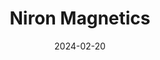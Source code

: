 ---  
layout: startup_page  
title: "Niron Magnetics"  
id: "nironmagnetics.com"  
permalink: "/nironmagneticsnironmagnetics.com02202024/"  
website: "https://www.nironmagnetics.com/"  
funding_round: "Strategic Investment"  
funding_amount: "$25M"  
investors: "Samsung Ventures, Allison Transmission, Magna, Shakopee Mdewakanton Sioux Community, University of Minnesota"  
about: "Niron Magnetics develops and manufactures high-performance, rare earth-free permanent magnets. Their Clean Earth Magnet technology offers a sustainable, globally manufacturable alternative to traditional magnets, improving temperature stability for applications in automotive, consumer electronics, and other industries. This technology addresses the increasing demand for sustainable and efficient alternatives to rare-earth materials."  
markets: "Consumer Electronics, Transportation, Audio Technology, Automotive, Energy, Information Technology, Manufacturing"  
hq: "Minneapolis, Minnesota, United States"  
founded_year: "2014"  
linkedin: "https://www.linkedin.com/company/niron-magnetics-inc."  
twitter: ""  
instagram: ""  
facebook: ""  
crunchbase: "https://www.crunchbase.com/organization/niron-magnetics"  
pitchbook: "https://pitchbook.com/profiles/company/161550-10"  

date_display: "20-Feb-2024"  
date: "2024-02-20"

# SEO Optimization  
meta_title: "Niron Magnetics - Strategic Investment Funding ($25M)"  
meta_description: "Niron Magnetics, Niron Magnetics develops and manufactures high-performance, rare earth-free permanent magnets. Their Clean Earth Magnet technology offers a sustainabl..."  
meta_keywords: "Niron Magnetics, Consumer Electronics, Transportation, Audio Technology, Automotive, Energy, Information Technology, Manufacturing, Strategic Investment funding"  
canonical_url: "https://startup.projectstartups.com/nironmagneticsnironmagnetics.com02202024/"  
---